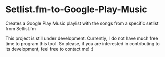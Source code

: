 # Setlist.fm-to-Google-Play-Music
Creates a Google Play Music playlist with the songs from a specific setlist from Setlist.fm


This project is still under development. Currently, I do not have much free time to program this tool. So please, if you are interested in contributing to its development, feel free to contact me! :) 

